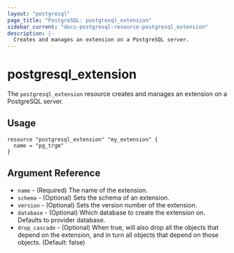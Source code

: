 ```yaml
---
layout: "postgresql"
page_title: "PostgreSQL: postgresql_extension"
sidebar_current: "docs-postgresql-resource-postgresql_extension"
description: |-
  Creates and manages an extension on a PostgreSQL server.
---
```


# postgresql\_extension

The ``postgresql_extension`` resource creates and manages an extension on a PostgreSQL
server.


## Usage

```hcl
resource "postgresql_extension" "my_extension" {
  name = "pg_trgm"
}
```

## Argument Reference

* `name` - (Required) The name of the extension.
* `schema` - (Optional) Sets the schema of an extension.
* `version` - (Optional) Sets the version number of the extension.
* `database` - (Optional) Which database to create the extension on. Defaults to provider database.
* `drop_cascade` - (Optional) When true, will also drop all the objects that depend on the extension, and in turn all objects that depend on those objects. (Default: false)
